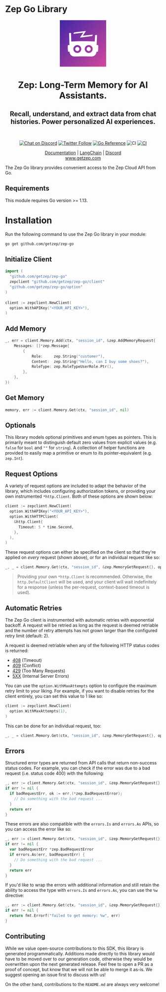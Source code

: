 # Zep Go Library

<p align="center">
  <a href="https://www.getzep.com/">
    <img src="https://raw.githubusercontent.com/getzep/zep/main/assets/zep-logo-icon-gradient-rgb.svg" width="150" alt="Zep Logo">
  </a>
</p>

<h1 align="center">
Zep: Long-Term Memory for ‍AI Assistants.
</h1>
<h2 align="center">Recall, understand, and extract data from chat histories. Power personalized AI experiences.</h2>
<br />
<p align="center">
  <a href="https://discord.gg/W8Kw6bsgXQ"><img
    src="https://dcbadge.vercel.app/api/server/W8Kw6bsgXQ?style=flat"
    alt="Chat on Discord"
  /></a>
  <a href="https://twitter.com/intent/follow?screen_name=zep_ai" target="_new"><img alt="Twitter Follow" src="https://img.shields.io/twitter/follow/zep_ai"></a>
  <a href="https://pkg.go.dev/github.com/getzep/zep-go"><img src="https://pkg.go.dev/badge/github.com/getzep/zep-go.svg" alt="Go Reference"></a>  <img
  src="https://github.com/getzep/zep-go/actions/workflows/ci.yml/badge.svg"
  alt="CI"
  />
<a href="https://github.com/fern-api/fern">
    <img
      src="https://img.shields.io/badge/%F0%9F%8C%BF-SDK%20generated%20by%20Fern-brightgreen"
      alt="CI"
      />
</a>
</p>
<p align="center">
<a href="https://help.getzep.com/">Documentation</a> | 
<a href="https://help.getzep.com/langchain/">LangChain</a> | 
<a href="https://discord.gg/W8Kw6bsgXQ">Discord</a><br />
<a href="https://www.getzep.com">www.getzep.com</a>
</p>



The Zep Go library provides convenient access to the Zep Cloud API from Go.

## Requirements

This module requires Go version >= 1.13.

# Installation

Run the following command to use the Zep Go library in your module:

```sh
go get github.com/getzep/zep-go
```

## Initialize Client

```go
import (
  "github.com/getzep/zep-go"
  zepclient "github.com/getzep/zep-go/client"
  "github.com/getzep/zep-go/option"
)

client := zepclient.NewClient(
  option.WithAPIKey("<YOUR_API_KEY>"),
)
```

## Add Memory

```go
_, err = client.Memory.Add(ctx, "session_id", &zep.AddMemoryRequest{
    Messages: []*zep.Message{
        {
            Role:     zep.String("customer"),
            Content:  zep.String("Hello, can I buy some shoes?"),
            RoleType: zep.RoleTypeUserRole.Ptr(),
        },
    },
})
```

## Get Memory

```go
memory, err := client.Memory.Get(ctx, "session_id", nil)
```

## Optionals

This library models optional primitives and enum types as pointers. This is primarily meant to distinguish
default zero values from explicit values (e.g. `false` for `bool` and `""` for `string`). A collection of
helper functions are provided to easily map a primitive or enum to its pointer-equivalent (e.g. `zep.Int`).

## Request Options

A variety of request options are included to adapt the behavior of the library, which includes
configuring authorization tokens, or providing your own instrumented `*http.Client`. Both of
these options are shown below:

```go
client := zepclient.NewClient(
  option.WithAPIKey("<YOUR_API_KEY>"),
  option.WithHTTPClient(
    &http.Client{
      Timeout: 5 * time.Second,
    },
  ),
)
```

These request options can either be specified on the client so that they're applied on _every_
request (shown above), or for an individual request like so:

```go
_, _ = client.Memory.Get(ctx, "session_id", &zep.MemoryGetRequest{}, option.WithAPIKey("<YOUR_API_KEY>"))
```

> Providing your own `*http.Client` is recommended. Otherwise, the `http.DefaultClient` will be used,
> and your client will wait indefinitely for a response (unless the per-request, context-based timeout
> is used).

## Automatic Retries

The Zep Go client is instrumented with automatic retries with exponential backoff. A request will be
retried as long as the request is deemed retriable and the number of retry attempts has not grown larger
than the configured retry limit (default: 2).

A request is deemed retriable when any of the following HTTP status codes is returned:

- [408](https://developer.mozilla.org/en-US/docs/Web/HTTP/Status/408) (Timeout)
- [409](https://developer.mozilla.org/en-US/docs/Web/HTTP/Status/409) (Conflict)
- [429](https://developer.mozilla.org/en-US/docs/Web/HTTP/Status/429) (Too Many Requests)
- [5XX](https://developer.mozilla.org/en-US/docs/Web/HTTP/Status/500) (Internal Server Errors)

You can use the `option.WithMaxAttempts` option to configure the maximum retry limit to
your liking. For example, if you want to disable retries for the client entirely, you can
set this value to 1 like so:

```go
client := zepclient.NewClient(
  option.WithMaxAttempts(1),
)
```

This can be done for an individual request, too:

```go
_, _ = client.Memory.Get(ctx, "session_id", &zep.MemoryGetRequest{}, option.WithMaxAttempts(1))
```

## Errors

Structured error types are returned from API calls that return non-success status codes. For example,
you can check if the error was due to a bad request (i.e. status code 400) with the following:

```go
_, err := client.Memory.Get(ctx, "session_id", &zep.MemoryGetRequest{})
if err != nil {
  if badRequestErr, ok := err.(*zep.BadRequestError);
    // Do something with the bad request ...
  }
  return err
}
```

These errors are also compatible with the `errors.Is` and `errors.As` APIs, so you can access the error
like so:

```go
_, err := client.Memory.Get(ctx, "session_id", &zep.MemoryGetRequest{})
if err != nil {
  var badRequestErr *zep.BadRequestError
  if errors.As(err, badRequestErr) {
    // Do something with the bad request ...
  }
  return err
}
```

If you'd like to wrap the errors with additional information and still retain the ability
to access the type with `errors.Is` and `errors.As`, you can use the `%w` directive:

```go
_, err := client.Memory.Get(ctx, "session_id", &zep.MemoryGetRequest{})
if err != nil {
  return fmt.Errorf("failed to get memory: %w", err)
}
```

## Contributing

While we value open-source contributions to this SDK, this library is generated programmatically.
Additions made directly to this library would have to be moved over to our generation code,
otherwise they would be overwritten upon the next generated release. Feel free to open a PR as
a proof of concept, but know that we will not be able to merge it as-is. We suggest opening
an issue first to discuss with us!

On the other hand, contributions to the `README.md` are always very welcome!
